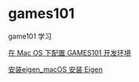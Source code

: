 # games101
game101 学习

[在 Mac OS 下配置 GAMES101 开发环境](https://zhuanlan.zhihu.com/p/371245964)

[安装eigen_macOS 安装 Eigen](https://blog.csdn.net/weixin_29313423/article/details/112729443?ops_request_misc=%257B%2522request%255Fid%2522%253A%2522162183404916780357219889%2522%252C%2522scm%2522%253A%252220140713.130102334..%2522%257D&request_id=162183404916780357219889&biz_id=0&utm_medium=distribute.pc_search_result.none-task-blog-2~all~baidu_landing_v2~default-2-112729443.pc_search_result_before_js&utm_term=brew+install+eigen&spm=1018.2226.3001.4187)

